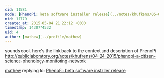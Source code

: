 ```yaml
---
cid: 11581
node: [PhenoPi: beta software installer release](../notes/khufkens/05-03-2015/phenopi-beta-software-installer-release)
nid: 11779
created_at: 2015-05-04 21:22:12 +0000
timestamp: 1430774532
uid: 4
author: [mathew](../profile/mathew)
---
```


sounds cool.   here's the link back to the context and description of PhenoPi
http://publiclaboratory.org/notes/khufkens/04-24-2015/phenopi-a-citizen-science-phenology-monitoring-network

[mathew](../profile/mathew) replying to: [PhenoPi: beta software installer release](../notes/khufkens/05-03-2015/phenopi-beta-software-installer-release)

